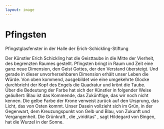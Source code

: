 ```yaml
---
layout: image
---
```


# Pfingsten

Pfingstglasfenster in der Halle der Erich-Schickling-Stiftung  

Der Künstler Erich Schickling hat die Geisttaube in die Mitte der Vierheit, des begrenzten Raumes gestellt.  Pfingsten bringt in Raum und Zeit eine ganz neue Dimension, den Geist Gottes, der den Verstand übersteigt. Und gerade in dieser unvorhersehbaren Dimension erhält unser Leben die Würde. Von oben kommend, ausgebildet wie eine umgekehrte Glocke durchbricht der Kopf des Engels die Quadratur und krönt die Taube.  
Über die Bedeutung der Farbe hat sich der Künstler in folgender Weise geäußert: Blau ist das Kommende, das Zukünftige, das wir noch nicht kennen. Die gelbe Farbe der Krone verweist zurück auf den Ursprung, das Licht, das von Osten kommt. Unser Dasein vollzieht sich im Grün, in der Gegenwart, dem Kreuzungspunkt von Gelb und Blau, von Zukunft und Vergangenheit. Die Grünkraft , die „viriditas“ , sagt Hildegard von Bingen, hat die Wurzel in der Sonne.
